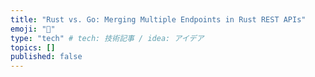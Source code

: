 ```yaml
---
title: "Rust vs. Go: Merging Multiple Endpoints in Rust REST APIs"
emoji: "🤖"
type: "tech" # tech: 技術記事 / idea: アイデア
topics: []
published: false
---
```

